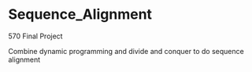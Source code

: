 # Sequence_Alignment

570 Final Project

Combine dynamic programming and divide and conquer to do sequence alignment
